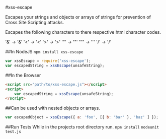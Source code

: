 #xss-escape

Escapes your strings and objects or arrays of strings for prevention of
Cross Site Scripting attacks.

Escapes the following characters to there respective html character codes.

'&' -> '&amp;'
'<' -> '&lt;'
'>' -> '&gt;'
'"' -> '&quot;'
"'" -> '&#x27;'
'/' -> '&#x2F;'

##In NodeJS
`npm install xss-escape`
```js
var xssEscape = require('xss-escape');
var escapedString = xssEscape(unsafeString);
```

##In the Browser
```html
<script src="path/to/xss-escape.js"></script>
<script>
    var escapedString = xssEscape(unsafeString);
</script>
```

##Can be used with nested objects or arrays.
```js
var escapedObject = xssEscape({ a: 'foo', [{ b: 'bar' }, 'baz' ] });
```

##Run Tests
While in the projects root directory run.
`npm install`
`nodeunit test.js`
